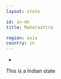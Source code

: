 ```yaml
---
layout: state

id: in-mh
title: Maharashtra

region: asia
country: in
---
```

-
This is a Indian state